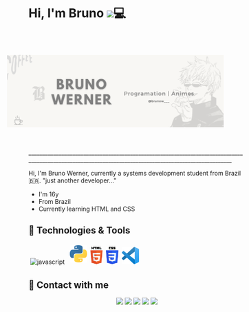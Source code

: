 <!-- HEADER -->

<h1 align="left">Hi, I'm Bruno <img src="https://github.com/blackcater/blackcater/raw/main/images/Hi.gif" height="32" />💻</h1>

<!-- LINKS HEADER -->

<!-- IMAGES -->
<img align="right" src="/BRUNO WERNER.png" alt="banner" style="margin:50px">
________________________________________________________________________________________________________________________________________________________

<!-- TEXTS -->
  Hi, I'm Bruno Werner, currently a systems development student from Brazil 🇧🇷. <span font-style="italic"> "just another developer..."

  - I'm 16y 
  - From Brazil
  - Currently learning HTML and CSS

## 🔧 Technologies & Tools
<p>
<img src="https://github.com/blackcater/blackcater/raw/main/images/logo-javascript.svg" height="40" style="vertical-align:down; margin:4px" alt="javascript">
<img src="5848152fcef1014c0b5e4967.png" height="40" style="vertical-align:down; margin:4px" alt="pythonpng">
<img src="html5-logo-1.png" height="40" style="vertical-align:down; margin-right:4px" alt="htmlpng">
<img src="css-3-logo-1.png" height="40" style="vertical-align:down; margin-right:4px" alt="csspng">
<img src="vscode-imagem.png" height="40" style="vertical-align:down; margin-right:4px" alt="vscode">
</p>

## 🔧 Contact with me

<p align="center">  
  <a href="mailto:" target="_blank"><img height="25" src = "https://img.shields.io/badge/gmail-c14438?&style=for-the-badge&logo=gmail&logoColor=white"></a>
  <a href="https://www.linkedin.com/in/nicolas-vilmes-994840241/" target="_blank"><img height="25" src = "https://img.shields.io/badge/-LinkedIn-0e76a8?style=for-the-badge&logo=Linkedin&logoColor=white"></a>
  <a href="" target="_blank"><img height="25" src = "https://img.shields.io/badge/Website-3b5998?style=for-the-badge&logo=google-chrome&logoColor=white"></a> 
  <a href="https://twitter.com/" target="_blank"><img height="25" src = "https://img.shields.io/badge/-Twitter-00acee?style=for-the-badge&logo=Twitter&logoColor=white"></a>
  <a href="https://dev.to/" target="_blank"><img height="27" src = "https://img.shields.io/badge/DEV.TO-%230A0A0A.svg?&style=for-the-badge&logo=dev.to&logoColor=white"></a>
</p>


